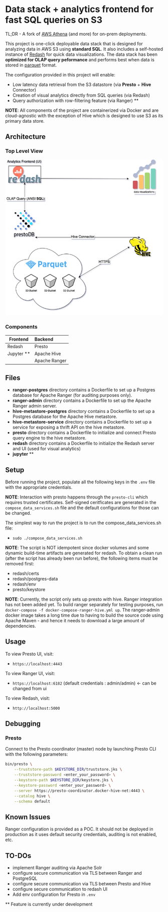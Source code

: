 # Data stack + analytics frontend for fast SQL queries on S3

TL;DR - A fork of [AWS Athena](https://aws.amazon.com/athena/?whats-new-cards.sort-by=item.additionalFields.postDateTime&whats-new-cards.sort-order=desc) (and more) for on-prem deployments.

This project is one-click deployable data stack that is designed for analyzing data in AWS S3 using **standard SQL**. It also includes a self-hosted instance of [Redash](https://redash.io/) for quick data visualizations. The data stack has been **optimized for OLAP query peformance** and performs best when data is stored in [parquet](https://parquet.apache.org) format.

The configuration provided in this project will enable:

- Low latency data retrieval from the S3 datastore (via **Presto** + **Hive** Connector)
- Creation of visual analytics directly from SQL queries (via Redash)
- Query authorization with row-filtering feature (via Ranger) \*\*

**NOTE**: All components of the project are containerized via Docker and are cloud-agnostic with the exception of Hive which is designed to use S3 as its primary data store.

## Architecture

### Top Level View

![image info](./assets/fastOLAP.png)

### Components

| Frontend     |      Backend   |
|----------    |:-------------  |
| Redash       | Presto         |
| Jupyter \*\* | Apache Hive    |
|              | Apache Ranger  |

## Files

- **ranger-postgres** directory contains a Dockerfile to set up a Postgres database for Apache Ranger (for auditing purposes only).
- **ranger-admin** directory contains a Dockerfile to set up the Apache Ranger admin server.
- **hive-metastore-postgres** directory contains a Dockerfile to set up a Postgres database for the Apache Hive metastore.
- **hive-metastore-service** directory contains a Dockerfile to set up a service for exposing a thrift API on the hive metastore.
- **presto** directory contains a Dockerfile to initialize and connect Presto query engine to the hive metastore.
- **redash**  directory contains a Dockerfile to initialize the Redash server and UI (used for visual analytics)
- **jupyter** \*\*

## Setup

Before running the project, populate all the following keys in the `.env` file with the appropriate credentials.

**NOTE**: Interaction with presto happens through the `presto-cli` which requires trusted certificates. Self-signed ceritficates are generated in the `compose_data_services.sh` file and the default configurations for those can be changed.

The simplest way to run the project is to run the compose_data_services.sh file:

- `sudo ./compose_data_services.sh`

**NOTE**: The script is NOT idempotent since docker volumes and some dynamic build-time artifacts are generated for redash.
To obtain a clean run (after the script has already been run before), the following items must be removed first:

- redash/certs
- redash/postgres-data
- redash/env
- presto/keystore

**NOTE**: Currently, the script only sets up presto with hive. Ranger integration has not been added yet.
To build ranger separately for testing purposes, run `docker-compose -f docker-compose-ranger-hive.yml up`.
The ranger-admin docker image takes a long time due to having to build
the source code using Apache Maven - and hence it needs to download a large
amount of dependencies.

## Usage

To view Presto UI, visit:

- `https://localhost:4443`

To view Ranger UI, visit:

- `https://localhost:6182` (default credentials : admin/admin) <- can  be changed from ui

To view Redash, visit:

- `http://localhost:5000`

## Debugging

### Presto

Connect to the Presto coordinator (master) node by launching Presto CLI with the following parameters:

```sh
bin/presto \
    --truststore-path $KEYSTORE_DIR/truststore.jks \
    --truststore-password <enter_your_password> \
    --keystore-path $KEYSTORE_DIR/keystore.jks \
    --keystore-password <enter_your_password> \
    --server https://presto-coordinator.docker-hive-net:4443 \
    --catalog hive \
    --schema default
```

## Known Issues

Ranger configuration is provided as a POC.
It should not be deployed in production as
it uses default security credentials, auditing
is not enabled, etc.

## TO-DOs

- implement Ranger auditing via Apache Solr
- configure secure communication via TLS between Ranger and PostgreSQL
- configure secure communication via TLS between Presto and Hive
- configure secure communication to redash UI
- Add env configuration for Presto in `.env`

\*\*  Feature is currently under development
